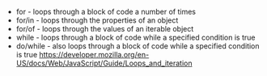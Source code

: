 
  * for - loops through a block of code a number of times
  * for/in - loops through the properties of an object
  * for/of - loops through the values of an iterable object
  * while - loops through a block of code while a specified condition is true
  * do/while - also loops through a block of code while a specified condition is true
https://developer.mozilla.org/en-US/docs/Web/JavaScript/Guide/Loops_and_iteration
